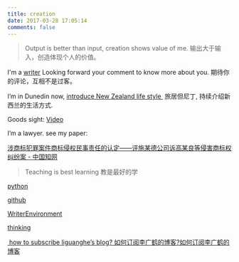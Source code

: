```yaml
---
title: creation
date: 2017-03-28 17:05:14
comments: false
---
```


> Output is better than input, creation shows value of me.
> 输出大于输入，创造体现个人的价值。


I'm a [writer][1]
Looking forward your comment to know more about you.
期待你的评论，互相不是过客。

I’m in Dunedin now, [introduce New Zealand life style ][2]
旅居但尼丁, 持续介绍新西兰的生活方式.

Goods sight: [Video][3]

I’m a lawyer.  see my paper:

[涉商标犯罪案件商标侵权民事责任的认定——评施某德公司诉高某良等侵害商标权纠纷案 - 中国知网](http://kns.cnki.net/KCMS/detail/detail.aspx?dbcode=CJFQ&dbname=CJFDTEMP&filename=FBZX201714007&v=MTU5NTBWdkZpSGhVNzNLSXkvUmRyRzRIOWJOcTQ5Rlk0UjhlWDFMdXhZUzdEaDFUM3FUcldNMUZyQ1VSTDJmWU8=)

> Teaching is best learning 教是最好的学

[python][6]

[github][7]

[WriterEnvironment][8]

[thinking][9]



[ how to subscribe liguanghe’s blog? 如何订阅李广鹤的博客?如何订阅李广鹤的博客][5]

[1]:	https://liguanghe.github.io/categories/writer/
[2]:	https://liguanghe.github.io/categories/GapYear/
[3]:	https://liguanghe.github.io/categories/Video/
[5]:	https://liguanghe.github.io/2017/04/22/RSS/
[6]:    https://liguanghe.github.io/categories/python/
[7]:    https://liguanghe.github.io/categories/github/
[8]:    https://liguanghe.github.io/categories/WriterEnvironment/
[9]:    https://liguanghe.github.io/categories/thinking/